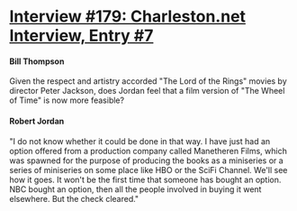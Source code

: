 # [Interview #179: Charleston.net Interview, Entry #7](https://www.theoryland.com/intvmain.php?i=179#7)

#### Bill Thompson

Given the respect and artistry accorded "The Lord of the Rings" movies by director Peter Jackson, does Jordan feel that a film version of "The Wheel of Time" is now more feasible?

#### Robert Jordan

"I do not know whether it could be done in that way. I have just had an option offered from a production company called Manetheren Films, which was spawned for the purpose of producing the books as a miniseries or a series of miniseries on some place like HBO or the SciFi Channel. We'll see how it goes. It won't be the first time that someone has bought an option. NBC bought an option, then all the people involved in buying it went elsewhere. But the check cleared."

